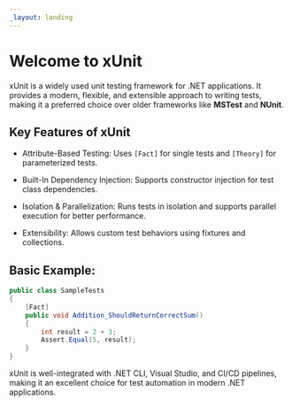 ```yaml
---
_layout: landing
---
```


# Welcome to xUnit

xUnit is a widely used unit testing framework for .NET applications. It provides a modern, flexible, 
and extensible approach to writing tests, making it a preferred choice over older frameworks 
like **MSTest** and **NUnit**.

## Key Features of xUnit

- Attribute-Based Testing: Uses ```[Fact]``` for single tests and ```[Theory]``` for parameterized tests.

- Built-In Dependency Injection: Supports constructor injection for test class dependencies.

- Isolation & Parallelization: Runs tests in isolation and supports parallel execution for better performance.

- Extensibility: Allows custom test behaviors using fixtures and collections.

## Basic Example:

```csharp
public class SampleTests
{
    [Fact]
    public void Addition_ShouldReturnCorrectSum()
    {
        int result = 2 + 3;
        Assert.Equal(5, result);
    }
}
```

xUnit is well-integrated with .NET CLI, Visual Studio, and CI/CD pipelines, 
making it an excellent choice for test automation in modern .NET applications.